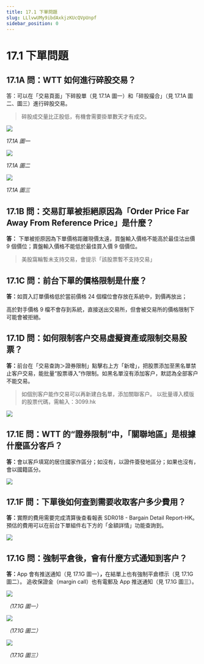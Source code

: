 ```yaml
---
title: 17.1 下單問題
slug: LLlvwUMy9ibdAxkjzKUcQVpUnpf
sidebar_position: 0
---
```



# 17.1 下單問題

## 17.1A 問：WTT 如何進行碎股交易？

答：可以在「交易頁面」下碎股單（見 17.1A 圖一）和「碎股撮合」（見 17.1A 圖二、圖三）進行碎股交易。

> 碎股成交量比正股低，有機會需要掛單數天才有成交。

<img src="/assets/Exybbau8TohOENxOxh2czsmcnDe.png" src-width="2872" src-height="1792" align="center"/>

<em>17.1A 圖一</em>

<img src="/assets/S3SEbdNYIop3wkxx2wQcclXCnXb.png" src-width="2878" src-height="1740" align="center"/>

<em>17.1A 圖二</em>

<img src="/assets/OOHJbtu2Vo6ksoxkhFfc63Grnie.png" src-width="2862" src-height="1790" align="center"/>

<em>17.1A 圖三</em>


## 17.1B 問：交易訂單被拒絕原因為「Order Price Far Away From Reference Price」是什麼？

<b>答：</b> 下單被拒原因為下單價格距離現價太遠，買盤輸入價格不能高於最佳沽出價 9 個價位；賣盤輸入價格不能低於最佳買入價 9 個價位。

> 美股窩輪暫未支持交易，會提示「該股票暫不支持交易」

## 17.1C 問：前台下單的價格限制是什麼？

<b>答：</b>如買入訂單價格低於當前價格 24 個檔位會存放在系統中，到價再放出；

高於對手價格 9 檔不會存到系統，直接送出交易所，但會被交易所的價格限制下可能會被拒絕。

## 17.1D 問：如何限制客户交易虛擬資產或限制交易股票？

<b>答：</b>前台在「交易查詢＞證券限制」點擊右上方「新增」，把股票添加至黑名單禁止客户交易，能批量“股票導入”作限制。如黑名單沒有添加客户，默認為全部客户不能交易。

> 如個別客户能作交易可以再新建白名單，添加關聯客户。
以批量導入模版的股票代碼，需輸入：3099.hk

<img src="/assets/AFSkbVYrdoeeKfxD4tkcXM43n7b.png" src-width="2606" src-height="1526" align="center"/>

## 17.1E 問：WTT 的“證券限制”中，「關聯地區」是根據什麼區分客戶？

<b>答：</b>會以客戶填寫的居住國家作區分；如沒有，以證件簽發地區分；如果也沒有，會以國籍區分。

<img src="/assets/JZQmbuy2SolibOxFEueccBGun4f.png" src-width="2866" src-height="1332" align="center"/>

## 17.1F 問：下單後如何查到需要收取客户多少費用？

<b>答：</b>實際的費用需要完成清算後查看報表 SDR018 - Bargain Detail Report-HK。
預估的費用可以在前台下單組件右下方的「金額詳情」功能查詢到。

<img src="/assets/VGeqbkAh6ooLqWx2utkcLT27nVf.png" src-width="2242" src-height="1122" align="center"/>

## 17.1G 問：強制平倉後，會有什麼方式通知到客户？

<b>答：</b>App 會有推送通知（見 17.1G 圖一）<b>，</b>在結單上也有強制平倉標示（見 17.1G 圖二）。
追收保證金（margin call）也有電郵及 App 推送通知（見 17.1G 圖三）。


<img src="/assets/Fi8cbwXYPoCKzLxii98cHMY6nYe.png" src-width="686" src-height="654" align="center"/>

<em>（17.1G 圖一）</em>

<img src="/assets/Rf8gbRygMoGdbMxEM5wcP6d0nwh.png" src-width="1724" src-height="306" align="center"/>

<em>（17.1G 圖二）</em>

<img src="/assets/B83ub6V6zoxTHQxk4ZBc4Dignuf.png" src-width="770" src-height="1290" align="center"/>

<em>（17.1G 圖三）</em>

